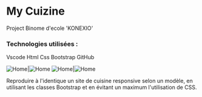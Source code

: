 # My Cuizine
Project Binome d'ecole 'KONEXIO'

<h3>Technologies utilisées :</h3> Vscode Html Css Bootstrap GitHub

<img src="../img/homepage.png" alt="Home">|<img src="../img/contact.png" alt="Home">
<img src="../img/team.png" alt="Home">|<img src="../img/footer.png" alt="Home">

<p> Reproduire à l'identique un site de cuisine responsive selon un modèle, en utilisant les classes Bootstrap et en évitant un maximum l'utilisation de CSS.</p>
                        